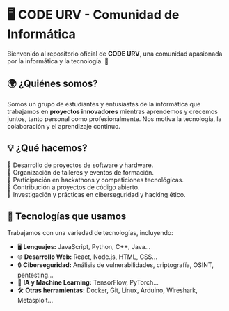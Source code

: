 # 🖥️ CODE URV - Comunidad de Informática

Bienvenido al repositorio oficial de **CODE URV**, una comunidad apasionada por la informática y la tecnología. 🚀

## 🌍 ¿Quiénes somos?

Somos un grupo de estudiantes y entusiastas de la informática que trabajamos en **proyectos innovadores** mientras aprendemos y crecemos juntos, tanto personal como profesionalmente. Nos motiva la tecnología, la colaboración y el aprendizaje continuo.

## 💡 ¿Qué hacemos?

🔹 Desarrollo de proyectos de software y hardware.  
🔹 Organización de talleres y eventos de formación.  
🔹 Participación en hackathons y competiciones tecnológicas.  
🔹 Contribución a proyectos de código abierto.  
🔹 Investigación y prácticas en ciberseguridad y hacking ético.

## 🔧 Tecnologías que usamos

Trabajamos con una variedad de tecnologías, incluyendo:

- 🖥️ **Lenguajes:** JavaScript, Python, C++, Java...
- 🌐 **Desarrollo Web:** React, Node.js, HTML, CSS...
- 🔒 **Ciberseguridad:** Análisis de vulnerabilidades, criptografía, OSINT, pentesting...
- 🤖 **IA y Machine Learning:** TensorFlow, PyTorch...
- 🛠️ **Otras herramientas:** Docker, Git, Linux, Arduino, Wireshark, Metasploit...
